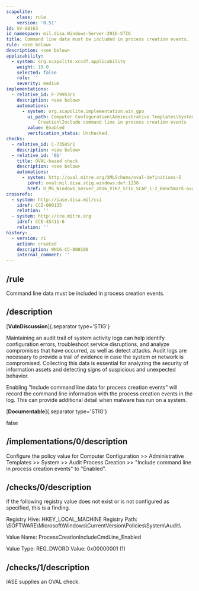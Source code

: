 ```yaml
---
scapolite:
    class: rule
    version: '0.51'
id: SV-88163
id_namespace: mil.disa.Windows-Server-2016-STIG
title: Command line data must be included in process creation events.
rule: <see below>
description: <see below>
applicability:
  - system: org.scapolite.xccdf.applicability
    weight: 10.0
    selected: false
    role: ''
    severity: medium
implementations:
  - relative_id: F-79953r1
    description: <see below>
    automations:
      - system: org.scapolite.implementation.win_gpo
        ui_path: Computer Configuration\Administrative Templates\System\Audit Process
            Creation\Include command line in process creation events
        value: Enabled
        verification_status: Unchecked.
checks:
  - relative_id: C-73585r1
    description: <see below>
  - relative_id: '01'
    title: OVAL-based check
    description: <see below>
    automations:
      - system: http://oval.mitre.org/XMLSchema/oval-definitions-5
        idref: oval:mil.disa.stig.windows:def:1258
        href: U_MS_Windows_Server_2016_V1R7_STIG_SCAP_1-2_Benchmark-oval.xml
crossrefs:
  - system: http://iase.disa.mil/cci
    idref: CCI-000135
    relation: ''
  - system: http://cce.mitre.org
    idref: CCE-45411-6
    relation: ''
history:
  - version: r1
    action: created
    description: WN16-CC-000100
    internal_comment: ''
---
```



## /rule

Command line data must be included in process creation events.

## /description

[**VulnDiscussion**]{.separator type='STIG'}

Maintaining an audit trail of system activity logs can help identify configuration errors, troubleshoot service disruptions, and analyze compromises that have occurred, as well as detect attacks. Audit logs are necessary to provide a trail of evidence in case the system or network is compromised. Collecting this data is essential for analyzing the security of information assets and detecting signs of suspicious and unexpected behavior.

Enabling "Include command line data for process creation events" will record the command line information with the process creation events in the log. This can provide additional detail when malware has run on a system.

[**Documentable**]{.separator type='STIG'}

false

## /implementations/0/description

Configure the policy value for Computer Configuration >> Administrative Templates >> System >> Audit Process Creation >> "Include command line in process creation events" to "Enabled".

## /checks/0/description

If the following registry value does not exist or is not configured as specified, this is a finding.

Registry Hive: HKEY_LOCAL_MACHINE
Registry Path: \SOFTWARE\Microsoft\Windows\CurrentVersion\Policies\System\Audit\

Value Name: ProcessCreationIncludeCmdLine_Enabled

Value Type: REG_DWORD
Value: 0x00000001 (1)

## /checks/1/description

IASE supplies an OVAL check.
